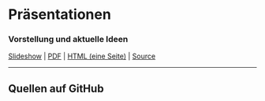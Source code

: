 # Präsentationen

<div class="row">

<div class="span4">

### Vorstellung und aktuelle Ideen

[Slideshow](/docs/lectures/webtech/presentation/vorstellung.html) |
[PDF](/docs/lectures/webtech/pdf/vorstellung.pdf) |
[HTML (eine Seite)](/docs/lectures/webtech/html/vorstellung.html) |
[Source](https://github.com/obcode/webtech/blob/master/vorstellung.txt)

</div>

<div class="span4">


</div>

<div class="span4">

</div>

</div>

<hr class="dashed">

<div class="row">
<div class="span5">

## Quellen auf GitHub
</div>

<div class="span5">
<div class="github-widget" data-repo="obcode/webtech"></div>
</div>
</div>

